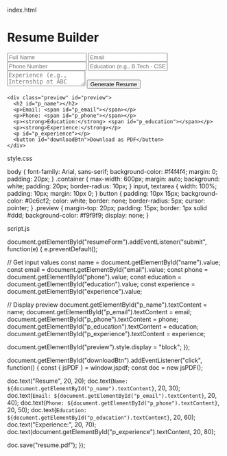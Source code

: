 index.html

<!DOCTYPE html>
<html lang="en">
<head>
  <meta charset="UTF-8">
  <title>Digital Resume Builder</title>
  <link rel="stylesheet" href="style.css">
</head>
<body>
  <div class="container">
    <h1>Resume Builder</h1>
    <form id="resumeForm">
      <input type="text" placeholder="Full Name" id="name" required>
      <input type="email" placeholder="Email" id="email" required>
      <input type="text" placeholder="Phone Number" id="phone" required>
      <input type="text" placeholder="Education (e.g., B.Tech - CSE)" id="education" required>
      <textarea placeholder="Experience (e.g., Internship at ABC Corp)" id="experience" required></textarea>
      <button type="submit">Generate Resume</button>
    </form>

    <div class="preview" id="preview">
      <h2 id="p_name"></h2>
      <p>Email: <span id="p_email"></span></p>
      <p>Phone: <span id="p_phone"></span></p>
      <p><strong>Education:</strong> <span id="p_education"></span></p>
      <p><strong>Experience:</strong></p>
      <p id="p_experience"></p>
      <button id="downloadBtn">Download as PDF</button>
    </div>
  </div>

  <script src="https://cdnjs.cloudflare.com/ajax/libs/jspdf/2.5.1/jspdf.umd.min.js"></script>
  <script src="script.js"></script>
</body>
</html>

style.css

body {
  font-family: Arial, sans-serif;
  background-color: #f4f4f4;
  margin: 0;
  padding: 20px;
}
.container {
  max-width: 600px;
  margin: auto;
  background: white;
  padding: 20px;
  border-radius: 10px;
}
input, textarea {
  width: 100%;
  padding: 10px;
  margin: 10px 0;
}
button {
  padding: 10px 15px;
  background-color: #0c6cf2;
  color: white;
  border: none;
  border-radius: 5px;
  cursor: pointer;
}
.preview {
  margin-top: 20px;
  padding: 15px;
  border: 1px solid #ddd;
  background-color: #f9f9f9;
  display: none;
}

script.js

document.getElementById("resumeForm").addEventListener("submit", function(e) {
  e.preventDefault();

  // Get input values
  const name = document.getElementById("name").value;
  const email = document.getElementById("email").value;
  const phone = document.getElementById("phone").value;
  const education = document.getElementById("education").value;
  const experience = document.getElementById("experience").value;

  // Display preview
  document.getElementById("p_name").textContent = name;
  document.getElementById("p_email").textContent = email;
  document.getElementById("p_phone").textContent = phone;
  document.getElementById("p_education").textContent = education;
  document.getElementById("p_experience").textContent = experience;

  document.getElementById("preview").style.display = "block";
});

document.getElementById("downloadBtn").addEventListener("click", function() {
  const { jsPDF } = window.jspdf;
  const doc = new jsPDF();

  doc.text("Resume", 20, 20);
  doc.text(`Name: ${document.getElementById("p_name").textContent}`, 20, 30);
  doc.text(`Email: ${document.getElementById("p_email").textContent}`, 20, 40);
  doc.text(`Phone: ${document.getElementById("p_phone").textContent}`, 20, 50);
  doc.text(`Education: ${document.getElementById("p_education").textContent}`, 20, 60);
  doc.text("Experience:", 20, 70);
  doc.text(document.getElementById("p_experience").textContent, 20, 80);

  doc.save("resume.pdf");
});
